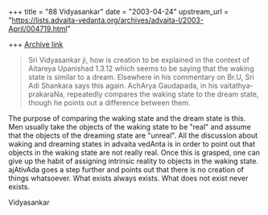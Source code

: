 +++
title = "88 Vidyasankar"
date = "2003-04-24"
upstream_url = "https://lists.advaita-vedanta.org/archives/advaita-l/2003-April/004719.html"

+++
[Archive link](https://lists.advaita-vedanta.org/archives/advaita-l/2003-April/004719.html)

>Sri Vidyasankar ji, how is creation to be explained in the context of
>Aitareya Upanishad 1.3.12 which seems to be saying that the waking state is
>similar to a dream. Elsewhere in his commentary on Br.U, Sri Adi Shankara
>says this again. AchArya Gaudapada, in his vaitathya-prakaraNa, repeatedly
>compares the waking state to the dream state, though he points out a
>difference between them.

The purpose of comparing the waking state and the dream state is this. Men
usually take the objects of the waking state to be "real" and assume that
the objects of the dreaming state are "unreal". All the discussion about
waking and dreaming states in advaita vedAnta is in order to point out that
objects in the waking state are not really real. Once this is grasped, one
can give up the habit of assigning intrinsic reality to objects in the
waking state. ajAtivAda goes a step further and points out that there is no
creation of things whatsoever. What exists always exists. What does not
exist never exists.

Vidyasankar

